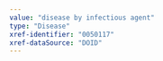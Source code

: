 ```yaml
---
value: "disease by infectious agent"
type: "Disease"
xref-identifier: "0050117"
xref-dataSource: "DOID"
---
```

